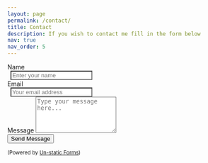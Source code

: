 ```yaml
---
layout: page
permalink: /contact/
title: Contact
description: If you wish to contact me fill in the form below
nav: true
nav_order: 5
---
```

<style>
  .input-group-text {
    margin-right: 0.5em;
  }
  button {
    background-color: var(--global-theme-color) !
  }

  /* Dark mode styles */
  @media (prefers-color-scheme: dark) {
    .input-group input,
    textarea,
    textarea.form-control {
      background-color: #aaa !important;
      color: #fff !important;
    }

    .input-group input:focus,
    textarea:focus,
    textarea.form-control:focus {
      background-color: #bbb !important;
      color: #000 !important;
    }
  }

  /* Light mode styles */
  @media (prefers-color-scheme: light) {
    .input-group input,
    textarea,
    textarea.form-control {
      background-color: #fff !important;
      color: #000 !important;
    }

    .input-group input:focus,
    textarea:focus,
    textarea.form-control:focus {
      background-color: #f9f9f9 !important;
      color: #000 !important;
    }
  }
</style>

<form method="post" action="https://forms.un-static.com/forms/1df193f73e588f6d05bf46e46694ae7db2002fcf" class="form-container">

  <div class="mb-3">
    <label for="name" class="form-label">Name</label>
    <div class="input-group">
      <span class="input-group-text"><i class="fa fa-user"></i></span>
      <input id="name" name="name" type="text" class="form-control" placeholder="Enter your name" required>
    </div>
  </div>

  <div class="mb-3">
    <label for="email" class="form-label">Email</label>
    <div class="input-group">
      <span class="input-group-text"><i class="fa fa-envelope"></i></span>
      <input id="email" name="email" type="email" class="form-control" placeholder="Your email address" required>
    </div>
  </div>

  <div class="mb-4">
    <label for="message" class="form-label">Message</label>
    <textarea id="message" name="message" rows="5" class="form-control" placeholder="Type your message here..." required></textarea>
  </div>

  <div class="d-grid">
    <button type="submit" class="btn btn-primary">Send Message</button>
  </div>
</form>

<div class="text-center mt-3">
  <small>(Powered by <a href="https://un-static.com" target="_blank" rel="nofollow">Un-static Forms</a>)</small>
</div>